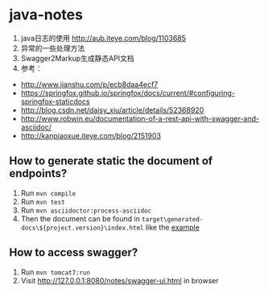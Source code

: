 # java-notes
1. java日志的使用
http://aub.iteye.com/blog/1103685
2. 异常的一些处理方法
3. Swagger2Markup生成静态API文档
4. 参考：
+ http://www.jianshu.com/p/ecb8daa4ecf7
+ https://springfox.github.io/springfox/docs/current/#configuring-springfox-staticdocs
+ http://blog.csdn.net/daisy_xiu/article/details/52368920
+ http://www.robwin.eu/documentation-of-a-rest-api-with-swagger-and-asciidoc/
+ http://kanpiaoxue.iteye.com/blog/2151903

## How to generate static the document of endpoints? 
1. Run `mvn compile`  
1. Run `mvn test`
1. Run `mvn asciidoctor:process-asciidoc` 
1. Then the document can be found in `target\generated-docs\${project.version}\index.html` like the [example](src/docs/example/index.html)

## How to access swagger?
1. Run `mvn tomcat7:run`
2. Visit http://127.0.0.1:8080/notes/swagger-ui.html in browser